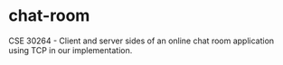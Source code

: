# chat-room
CSE 30264 - Client and server sides of an online chat room application using TCP in our implementation. 

